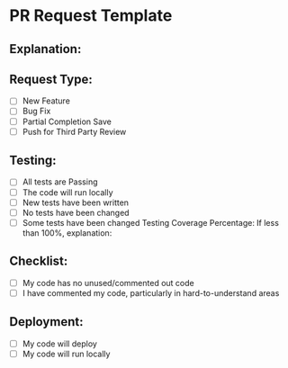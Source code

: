 # PR Request Template
## Explanation:

## Request Type:
- [ ] New Feature
- [ ] Bug Fix
- [ ] Partial Completion Save
- [ ] Push for Third Party Review

## Testing: 
- [ ] All tests are Passing
- [ ] The code will run locally
- [ ] New tests have been written
- [ ] No tests have been changed
- [ ] Some tests have been changed
Testing Coverage Percentage:
If less than 100%, explanation:

## Checklist:
- [ ] My code has no unused/commented out code
- [ ] I have commented my code, particularly in hard-to-understand areas

## Deployment:
- [ ] My code will deploy
- [ ] My code will run locally
